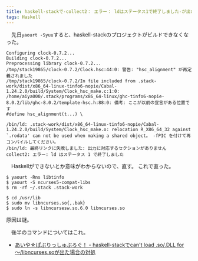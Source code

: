```yaml
---
title: haskell-stackで-collect2： エラー： ldはステータス1で終了しました-が出た場合の対処
tags: Haskell
---
```

　先日`yaourt -Syuu`すると、haskell-stackのプロジェクトがビルドできなくなった。

```console
Configuring clock-0.7.2...
Building clock-0.7.2...
Preprocessing library clock-0.7.2...
/tmp/stack19865/clock-0.7.2/Clock.hsc:44:0: 警告: "hsc_alignment" が再定義されました
/tmp/stack19865/clock-0.7.2/In file included from .stack-work/dist/x86_64-linux-tinfo6-nopie/Cabal-1.24.2.0/build/System/Clock_hsc_make.c:1:0:
/home/aiya000/.stack/programs/x86_64-linux/ghc-tinfo6-nopie-8.0.2/lib/ghc-8.0.2/template-hsc.h:88:0: 備考: ここが以前の宣言がある位置です
#define hsc_alignment(t...) \

/bin/ld: .stack-work/dist/x86_64-linux-tinfo6-nopie/Cabal-1.24.2.0/build/System/Clock_hsc_make.o: relocation R_X86_64_32 against `.rodata' can not be used when making a shared object。 -fPIC を付けて再コンパイルしてください。
/bin/ld: 最終リンクに失敗しました: 出力に対応するセクションがありません
collect2: エラー: ld はステータス 1 で終了しました
```

　Haskellができないとか意味がわからないので、直す。
これで直った。

```console
$ yaourt -Rns libtinfo
$ yaourt -S ncurses5-compat-libs
$ rm -rf ~/.stack .stack-work

$ cd /usr/lib
$ sudo mv libncurses.so{,.bak}
$ sudo ln -s libncursesw.so.6.0 libncurses.so
```

原因は謎。

　後半のコマンドについてはこれ。

- [あいや☆ぱぶりっしゅぶろぐ！ - haskell-stackでcan't load .so/.DLL for 〜/libncurses.soが出た場合の対処](2017-04-12-how-to-fix-libncurses-problem-of-stack.html)

